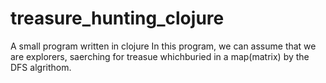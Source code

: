 # treasure_hunting_clojure
A small program written in clojure
In this program, we can assume that we are explorers, saerching for treasue whichburied in a map(matrix) by the DFS algrithom.

